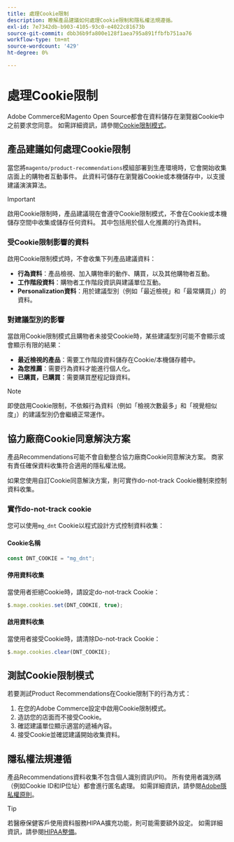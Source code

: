 ```yaml
---
title: 處理Cookie限制
description: 瞭解產品建議如何處理Cookie限制和隱私權法規遵循。
exl-id: 7e7342db-b903-4105-93c0-e4022c81673b
source-git-commit: dbb36b9fa800e128f1aea795a891ffbfb751aa76
workflow-type: tm+mt
source-wordcount: '429'
ht-degree: 0%

---
```


# 處理Cookie限制

Adobe Commerce和Magento Open Source都會在資料儲存在瀏覽器Cookie中之前要求您同意。 如需詳細資訊，請參閱[Cookie限制模式](https://experienceleague.adobe.com/docs/commerce-admin/start/compliance/privacy/compliance-cookie-law.html?lang=zh-Hant)。

## 產品建議如何處理Cookie限制

當您將`magento/product-recommendations`模組部署到生產環境時，它會開始收集店面上的購物者互動事件。 此資料可儲存在瀏覽器Cookie或本機儲存中，以支援建議演演算法。

>[!IMPORTANT]
>
>啟用Cookie限制時，產品建議現在會遵守Cookie限制模式，不會在Cookie或本機儲存空間中收集或儲存任何資料。 其中包括用於個人化推薦的行為資料。

### 受Cookie限制影響的資料

啟用Cookie限制模式時，不會收集下列產品建議資料：

- **行為資料**：產品檢視、加入購物車的動作、購買，以及其他購物者互動。
- **工作階段資料**：購物者工作階段資訊與建議單位互動。
- **Personalization資料**：用於建議型別（例如「最近檢視」和「最常購買」）的資料。

### 對建議型別的影響

當啟用Cookie限制模式且購物者未接受Cookie時，某些建議型別可能不會顯示或會顯示有限的結果：

- **最近檢視的產品**：需要工作階段資料儲存在Cookie/本機儲存體中。
- **為您推薦**：需要行為資料才能進行個人化。
- **已購買，已購買**：需要購買歷程記錄資料。

>[!NOTE]
>
>即使啟用Cookie限制，不依賴行為資料（例如「檢視次數最多」和「視覺相似度」）的建議型別仍會繼續正常運作。

## 協力廠商Cookie同意解決方案

產品Recommendations可能不會自動整合協力廠商Cookie同意解決方案。 商家有責任確保資料收集符合適用的隱私權法規。

如果您使用自訂Cookie同意解決方案，則可實作do-not-track Cookie機制來控制資料收集。

### 實作do-not-track cookie

您可以使用`mg_dnt` Cookie以程式設計方式控制資料收集：

#### Cookie名稱

```javascript
const DNT_COOKIE = "mg_dnt";
```

#### 停用資料收集

當使用者拒絕Cookie時，請設定do-not-track Cookie：

```javascript
$.mage.cookies.set(DNT_COOKIE, true);
```

#### 啟用資料收集

當使用者接受Cookie時，請清除Do-not-track Cookie：

```javascript
$.mage.cookies.clear(DNT_COOKIE);
```

## 測試Cookie限制模式

若要測試Product Recommendations在Cookie限制下的行為方式：

1. 在您的Adobe Commerce設定中啟用Cookie限制模式。
1. 造訪您的店面而不接受Cookie。
1. 確認建議單位顯示適當的遞補內容。
1. 接受Cookie並確認建議開始收集資料。

## 隱私權法規遵循

產品Recommendations資料收集不包含個人識別資訊(PII)。 所有使用者識別碼（例如Cookie ID和IP位址）都會進行匿名處理。 如需詳細資訊，請參閱[Adobe隱私權原則](https://www.adobe.com/privacy/policy.html)。

>[!TIP]
>
>若醫療保健客戶使用資料服務HIPAA擴充功能，則可能需要額外設定。 如需詳細資訊，請參閱[HIPAA整備](../data-connection/hipaa-readiness.md)。
